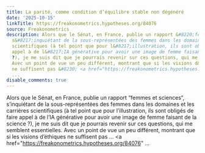 ```yaml
---
title: La parité, comme condition d’équilibre stable non dégénéré
date: '2025-10-15'
linkTitle: https://freakonometrics.hypotheses.org/84076
source: Freakonometrics
description: Alors que le Sénat, en France, publie un rapport &#8220;femmes et sciences&#8220;,
  s&#8217;inquiétant de la sous-représentées des femmes dans les domaines et les carrières
  scientifiques (à tel point que pour l&#8217;illustration, ils sont obligés de faire
  appel à de l&#8217;IA générative pour avoir une image de femme faisant de la science
  ?), je me suis dit que je pourrais revenir sur ces questions, qui me semblent essentielles.
  Avec un point de vue un peu différent, montrant que si les visions d&#8217;éthiques
  ne suffisent pas &#8230; <a href="https://freakonometrics.hypotheses.org/84076"
  ...
disable_comments: true
---
```

Alors que le Sénat, en France, publie un rapport &#8220;femmes et sciences&#8220;, s&#8217;inquiétant de la sous-représentées des femmes dans les domaines et les carrières scientifiques (à tel point que pour l&#8217;illustration, ils sont obligés de faire appel à de l&#8217;IA générative pour avoir une image de femme faisant de la science ?), je me suis dit que je pourrais revenir sur ces questions, qui me semblent essentielles. Avec un point de vue un peu différent, montrant que si les visions d&#8217;éthiques ne suffisent pas &#8230; <a href="https://freakonometrics.hypotheses.org/84076" ...